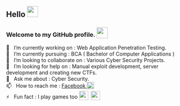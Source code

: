 ## Hello <img src = "https://slackmojis.com/emojis/5275-pig-hello-front/download" width = "30" height = "30"> 
### Welcome to my GitHub profile. <sub> <img src ="https://slackmojis.com/emojis/3014-technologist/download" width = "30" height = "30"> </sub>


 🔭 &nbsp; I’m currently working on : Web Application Penetration Testing. <br>
 🌱 &nbsp; I’m currently pursuing : BCA ( Bachelor of Computer Applications ) <br>
 👯 &nbsp; I’m looking to collaborate on : Various Cyber Security Projects. <br>
 🤔 &nbsp; I’m looking for help on : Manual exploit development, server development and creating new CTFs. <br>
 💬 &nbsp; Ask me about : Cyber Security. <br>
 📫 &nbsp; How to reach me : <a href = "https://www.facebook.com/djavi229"> Facebook </a><sub> <img src ="https://slackmojis.com/emojis/34-facebook/download" width = "20" height = "20"> </sub>
<br> 
 ⚡ &nbsp; Fun fact : I play games too <sub> <img src ="https://slackmojis.com/emojis/10717-csgo/download" width = "25" height = "25"> &nbsp;<img src ="https://slackmojis.com/emojis/9777-valorant/download" width = "25" height = "25"> </sub>
